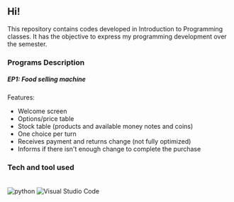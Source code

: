 ## Hi!
This repository contains codes developed in Introduction to Programming classes. It has the objective to express my programming development over the semester.

### Programs Description
##### EP1: Food selling machine
Features:
* Welcome screen 
* Options/price table
* Stock table (products and available money notes and coins)
* One choice per turn
* Receives payment and returns change (not fully optimized)
* Informs if there isn't enough change to complete the purchase

 
### Tech and tool used

<div style="display: inline_block"><br/>
  <img align="center" alt="python" src="https://img.shields.io/badge/Python-14354C?style=for-the-badge&logo=python&logoColor=white" />
  <img align="center" alt="Visual Studio Code" src="https://img.shields.io/badge/Visual_Studio_Code-0078D4?style=for-the-badge&logo=visual%20studio%20code&logoColor=white" />
</div><br/>

